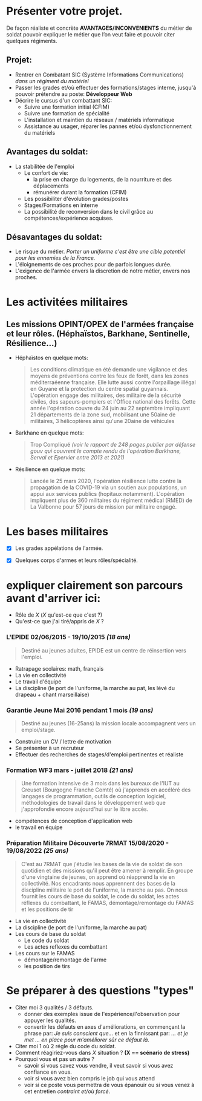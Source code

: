 # Présenter votre projet.

De façon réaliste et concrète
**AVANTAGES/INCONVENIENTS** du métier de soldat
pouvoir expliquer le métier que l’on veut faire et pouvoir citer quelques régiments.

## Projet:
- Rentrer en Combatant SIC (Système Informations Communications) *dans un régiment du matériel*
- Passer les grades et/où effectuer des formations/stages interne, jusqu'à pouvoir prétendre au poste: **Développeur Web**
- Décrire le cursus d'un combattant SIC:
  - Suivre une formation initial (CFIM)
  - Suivre une formation de spécialité
  - L'installation et maintien du réseaux / matériels informatique
  - Assistance au usager, réparer les pannes et/où dysfonctionnement du matériels

## Avantages du soldat:
  - La stabilitée de l'emploi
    - Le confort de vie:
        - la prise en charge du logements, de la nourriture et des déplacements
        - rémunérer durant la formation (CFIM)
    - Les possibiliter d'évolution grades/postes
    - Stages/Formations en interne
    - La possibilité de reconversion dans le civil grâce au compétences/expérience acquises.

## Désavantages du soldat:
  - Le risque du métier. *Porter un uniforme c'est être une cible potentiel pour les ennemies de la France.*
  - L'éloignements de ces proches pour de parfois longues durée.
  - L'exigence de l'armée envers la discretion de notre métier, envers nos proches.


# Les activitées militaires

## Les missions OPINT/OPEX de l'armées française et leur rôles. (Héphaïstos, Barkhane, Sentinelle, Résilience...)
    
- Héphaïstos en quelque mots:
  > Les conditions climatique en été demande une vigilance et des moyens de préventions contre les feux de forêt,
  dans les zones méditerraéenne française.
  Elle lutte aussi contre l'orpaillage illégal en Guyane et la protection du centre spatial guyannais.
  L'opération engage des militaires, des militaire de la sécurité civiles, des sapeurs-pompiers et l'Office national des forêts.
  Cette année l'opération couvre du 24 juin au 22 septembre impliquant 21 départements de la zone sud,
  mobilisant une 50aine de militaires, 3 hélicoptères ainsi qu'une 20aine de véhicules
- Barkhane en quelque mots:
  > Trop Compliqué *(voir le rapport de 248 pages publier par défense gouv qui couvrent le compte rendu de l'opération Barkhane, Serval et Epervier entre 2013 et 2021)*
- Résilience en quelque mots:
  > Lancée le 25 mars 2020, l'opération résilience lutte contre la propagation de la COVID-19 via un soutien aux populations, un appui aux services publics (hopitaux notamment).
      L'opération impliquent plus de 360 militaires du régiment médical (RMED) de La Valbonne pour 57 jours de mission par militaire engagé.

# Les bases militaires

- [x] Les grades appélations de l'armée.
- [x] Quelques corps d'armes et leurs rôles/spécialité.


# expliquer clairement son parcours avant d'arriver ici:

- Rôle de *X* (*X* qu'est-ce que c'est ?)
- Qu'est-ce que j'ai tiré/appris de *X* ?

### L'EPIDE **02/06/2015 - 19/10/2015** *(18 ans)*
  > Destiné au jeunes adultes, EPIDE est un centre de réinsertion vers l'emploi.
  - Ratrapage scolaires: math, français
  - La vie en collectivité
  - Le travail d'équipe
  - La discipline (le port de l'uniforme, la marche au pat, les lévé du drapeau + chant marseillaise)

### Garantie Jeune **Mai 2016 pendant 1 mois** *(19 ans)*
  > Destiné au jeunes (16-25ans) la mission locale accompagnent vers un emploi/stage.
  - Construire un CV / lettre de motivation
  - Se présenter à un recruteur
  - Effectuer des recherches de stages/d'emploi pertinentes et réaliste

### Formation WF3 **mars - juillet 2018** *(21 ans)*
  > Une formation intensive de 3 mois dans les bureaux de l'IUT au Creusot
  (Bourgogne Franche Comté) où j'apprends en accéléré des langages de
  programmation, outils de conception logiciel, méthodologies de travail dans le
  développement web que j'approfondie encore aujourd'hui sur le libre accès.
  - compétences de conception d'application web
  - le travail en équipe

### Préparation Militaire Découverte 7RMAT **15/08/2020 - 19/08/2022** *(25 ans)*
  > C'est au 7RMAT que j'étudie les bases de la vie de soldat de son quotidien et
  des missions qu'il peut être amener à remplir.
  En groupe d'une vingtaine de jeunes, on apprend où réapprend la vie en
  collectivité.
  Nos encadrants nous apprennent des bases de la discipline militaire le port de
  l'uniforme, la marche au pas.
  On nous fournit les cours de base du soldat, le code du soldat, les actes réflexes
  du combattant, le FAMAS, démontage/remontage du FAMAS et les positions de
  tir
  - La vie en collectivité
  - La discipline (le port de l'uniforme, la marche au pat)
  - Les cours de base du soldat
    - Le code du soldat
    - Les actes reflexes du combattant
  - Les cours sur le FAMAS
    - démontage/remontage de l'arme
    - les position de tirs

# Se préparer à des questions "types"

- Citer moi 3 qualités / 3 défauts.
    - donner des exemples issue de l'expérience/l'observation pour appuyer les qualités.
    - convertir les défauts en axes d'améliorations, en commençant la phrase par: *Je suis conscient que...*
    et en la finnissant par: *... et je met ... en place pour m'améliorer sûr ce défaut là.*
- Citer moi 1 où 2 régle du code du soldat.
- Comment réagiriez-vous dans *X* situation ? **(X == scénario de stress)**
- Pourquoi vous et pas un autre ?
  - savoir si vous savez vous vendre, il veut savoir si vous avez confiance en vous.
  - voir si vous avez bien compris le job qui vous attend
  - voir si ce poste vous permettra de vous épanouir ou si vous venez à cet entretien *contraint et/où forcé*.
